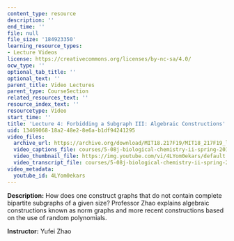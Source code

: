 ```yaml
---
content_type: resource
description: ''
end_time: ''
file: null
file_size: '184923350'
learning_resource_types:
- Lecture Videos
license: https://creativecommons.org/licenses/by-nc-sa/4.0/
ocw_type: ''
optional_tab_title: ''
optional_text: ''
parent_title: Video Lectures
parent_type: CourseSection
related_resources_text: ''
resource_index_text: ''
resourcetype: Video
start_time: ''
title: 'Lecture 4: Forbidding a Subgraph III: Algebraic Constructions'
uid: 13469068-18a2-48e2-8e6a-b1df94241295
video_files:
  archive_url: https://archive.org/download/MIT18.217F19/MIT18_217F19_lec04_300k.mp4
  video_captions_file: courses/5-08j-biological-chemistry-ii-spring-2016/4LYom0ekars_captions.vtt
  video_thumbnail_file: https://img.youtube.com/vi/4LYom0ekars/default.jpg
  video_transcript_file: courses/5-08j-biological-chemistry-ii-spring-2016/4LYom0ekars_transcript.pdf
video_metadata:
  youtube_id: 4LYom0ekars
---
```


**Description:** How does one construct graphs that do not contain complete bipartite subgraphs of a given size? Professor Zhao explains algebraic constructions known as norm graphs and more recent constructions based on the use of random polynomials.

**Instructor:** Yufei Zhao

